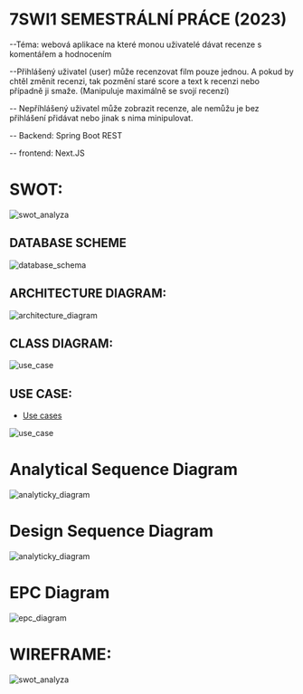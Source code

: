 # 7SWI1 SEMESTRÁLNÍ PRÁCE (2023)

--Téma: webová aplikace na které monou uživatelé dávat recenze s komentářem a hodnocením

--Přihlášený uživatel (user) může recenzovat film pouze jednou. A pokud by chtěl změnit recenzi, tak pozmění staré score a text k recenzi nebo případně ji smaže. (Manipuluje maximálně se svojí recenzí)

-- Nepříhlášený uživatel může zobrazit recenze, ale nemůžu je bez přihlášení přidávat nebo jinak s nima minipulovat.

-- Backend: Spring Boot REST

-- frontend: Next.JS

# SWOT:
![swot_analyza](specs/images/SWOT.png)

## DATABASE SCHEME
![database_schema]()

## ARCHITECTURE DIAGRAM:
![architecture_diagram](specs/images/architecture_diagram.png)

## CLASS DIAGRAM:
![use_case](specs/ClassDiagram_SWI.png)

## USE CASE:

- [Use cases](specs/use_case_7swi2023.pdf)

![use_case](specs/images/Use%20Case.png)

# Analytical Sequence Diagram
![analyticky_diagram](specs/images/Sekvenční%20Analytický.png)

# Design Sequence Diagram
![analyticky_diagram](specs/images/Sekvenční%20Programátorský.png)

# EPC Diagram
![epc_diagram](specs/images/Business%20Process.png)

# WIREFRAME:
![swot_analyza](specs/images/wireframe.png)
